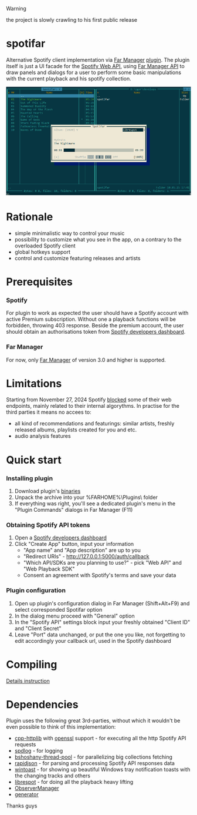 > [!WARNING]
> the project is slowly crawling to his first public release

# spotifar
Alternative Spotify client implementation via [Far Manager](https://github.com/FarGroup/FarManager) [plugin](https://www.farmanager.com/plugins.php). The plugin itself is just a UI facade for the [Spotify Web API](https://developer.spotify.com/documentation/web-api), using [Far Manager API](https://api.farmanager.com/) to draw panels and dialogs for a user to perform some basic manipulations with the current playback and his spotify collection.

<img src="misc/readme-plugin-cover.png" alt="Alt Text">

# Rationale
- simple minimalistic way to control your music
- possibility to customize what you see in the app, on a contrary to the overloaded Spotify client
- global hotkeys support
- control and customize featuring releases and artists

# Prerequisites
### Spotify
For plugin to work as expected the user should have a Spotify account with active Premium subscription. Without one a playback functions will be forbidden, throwing 403 response. Beside the premium account, the user should obtain an authorisations token from [Spotify developers dashboard](https://developer.spotify.com/dashboard).
### Far Manager
For now, only [Far Manager](https://github.com/FarGroup/FarManager/releases) of version 3.0 and higher is supported.

# Limitations
Starting from November 27, 2024 Spotify [blocked](https://developer.spotify.com/blog/2024-11-27-changes-to-the-web-api) some of their web endpoints, mainly related to their internal algorythms. In practise for the third parties it means no accees to:
- all kind of recommendations and featurings: similar artists, freshly released albums, playlists created for you and etc.
- audio analysis features

# Quick start
### Installing plugin
1. Download plugin's [binaries](https://github.com/maliavko/spotifar/releases/)
2. Unpack the archive into your %FARHOME%\Plugins\ folder
3. If everything was right, you'll see a dedicated plugin's menu in the "Plugin Commands" dialogs in Far Manager (F11)
### Obtaining Spotify API tokens
1. Open a [Spotify developers dashboard](https://developer.spotify.com/dashboard)
2. Click "Create App" button, input your information
   - "App name" and "App description" are up to you
   - "Redirect URIs" - http://127.0.0.1:5000/auth/callback
   - "Which API/SDKs are you planning to use?" - pick "Web API" and "Web Playback SDK"
   - Consent an agreement with Spotify's terms and save your data
### Plugin configuration
1. Open up plugin's configuration dialog in Far Manager (Shift+Alt+F9) and select corresponded Spotifar option
2. In the dialog menu proceed with "General" option
3. In the "Spotify API" settings block input your freshly obtained "Client ID" and "Client Secret"
4. Leave "Port" data unchanged, or put the one you like, not forgetting to edit accordingly your callback url, used in the Spotify dashboard

# Compiling
[Details instruction](/COMPILING.md)

# Dependencies
Plugin uses the following great 3rd-parties, without which it wouldn't be even possible to think of this implementation:
- [cpp-httplib](https://github.com/yhirose/cpp-httplib) with [openssl](https://github.com/openssl/openssl) support - for executing all the http Spotify API requests
- [spdlog](https://github.com/gabime/spdlog) - for logging
- [bshoshany-thread-pool](https://github.com/bshoshany/thread-pool) - for parallelizing big collections fetching
- [rapidjson](https://github.com/Tencent/rapidjson) - for parsing and processing Spotify API responses data
- [wintoast](https://github.com/mohabouje/WinToast) - for showing up beautiful Windows tray notification toasts with the changing tracks and others
- [librespot](https://github.com/librespot-org/librespot) - for doing all the playback heavy lifting
- [ObserverManager](https://github.com/fnz/ObserverManager)
- [generator](https://github.com/lewissbaker/generator)

Thanks guys